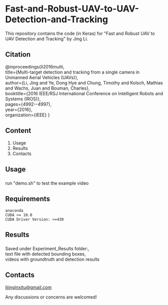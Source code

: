 # Fast-and-Robust-UAV-to-UAV-Detection-and-Tracking
This repository contains the code (in Keras) for "Fast and Robust UAV to UAV Detection and Tracking" by Jing Li.
## Citation

@inproceedings{li2016multi,<br>
  title={Multi-target detection and tracking from a single camera in Unmanned Aerial Vehicles (UAVs)},<br>
  author={Li, Jing and Ye, Dong Hye and Chung, Timothy and Kolsch, Mathias and Wachs, Juan and Bouman, Charles},<br>
  booktitle={2016 IEEE/RSJ International Conference on Intelligent Robots and Systems (IROS)},<br>
  pages={4992--4997},<br>
  year={2016},<br>
  organization={IEEE}
}



## Content
1. Usage
2. Results
3. Contacts


## Usage
### 
run "demo.sh" to test the example video
## Requirements

    anaconda
    CUDA >= 10.0
    CUDA Driver Version: >=430
    



## Results
### 
Saved under Experiment_Results folder:,<br>
text file with detected bounding boxes,<br>
videos with groundtruth and detection results
## Contacts
lijinginxjtu@gmail.com

Any discussions or concerns are welcomed!
